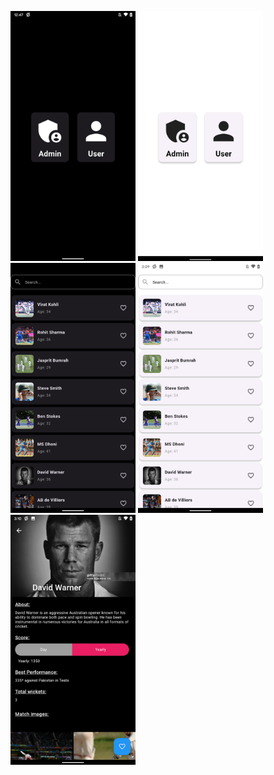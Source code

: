 
<img src="/assets/screen_shots/select_account_dark.png" alt="fishy" width="200px" class="bg-primary"> <img src="/assets/screen_shots/select_account_light.png" alt="fishy" width="200px" class="bg-primary"> <img src="/assets/screen_shots/search_dark.png" alt="fishy" width="200px" class="bg-primary">    <img src="/assets/screen_shots/search_light.png" alt="fishy" width="200px" class="bg-primary">    <img src="/assets/screen_shots/player_detail.png" alt="fishy" width="200px" class="bg-primary">


